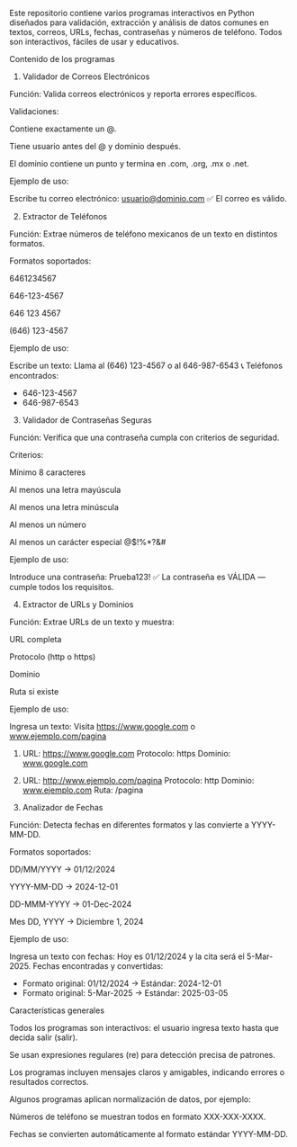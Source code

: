 Este repositorio contiene varios programas interactivos en Python diseñados para validación, extracción y análisis de datos comunes en textos, correos, URLs, fechas, contraseñas y números de teléfono. Todos son interactivos, fáciles de usar y educativos.

Contenido de los programas
1. Validador de Correos Electrónicos

Función: Valida correos electrónicos y reporta errores específicos.

Validaciones:

Contiene exactamente un @.

Tiene usuario antes del @ y dominio después.

El dominio contiene un punto y termina en .com, .org, .mx o .net.

Ejemplo de uso:

Escribe tu correo electrónico: usuario@dominio.com
✅ El correo es válido.

2. Extractor de Teléfonos

Función: Extrae números de teléfono mexicanos de un texto en distintos formatos.

Formatos soportados:

6461234567

646-123-4567

646 123 4567

(646) 123-4567

Ejemplo de uso:

Escribe un texto: Llama al (646) 123-4567 o al 646-987-6543
📞 Teléfonos encontrados:
- 646-123-4567
- 646-987-6543

3. Validador de Contraseñas Seguras

Función: Verifica que una contraseña cumpla con criterios de seguridad.

Criterios:

Mínimo 8 caracteres

Al menos una letra mayúscula

Al menos una letra minúscula

Al menos un número

Al menos un carácter especial @$!%*?&#

Ejemplo de uso:

Introduce una contraseña: Prueba123!
✅ La contraseña es VÁLIDA — cumple todos los requisitos.

4. Extractor de URLs y Dominios

Función: Extrae URLs de un texto y muestra:

URL completa

Protocolo (http o https)

Dominio

Ruta si existe

Ejemplo de uso:

Ingresa un texto: Visita https://www.google.com o www.ejemplo.com/pagina
1. URL: https://www.google.com
   Protocolo: https
   Dominio: www.google.com
2. URL: http://www.ejemplo.com/pagina
   Protocolo: http
   Dominio: www.ejemplo.com
   Ruta: /pagina

5. Analizador de Fechas

Función: Detecta fechas en diferentes formatos y las convierte a YYYY-MM-DD.

Formatos soportados:

DD/MM/YYYY → 01/12/2024

YYYY-MM-DD → 2024-12-01

DD-MMM-YYYY → 01-Dec-2024

Mes DD, YYYY → Diciembre 1, 2024

Ejemplo de uso:

Ingresa un texto con fechas: Hoy es 01/12/2024 y la cita será el 5-Mar-2025.
Fechas encontradas y convertidas:
- Formato original: 01/12/2024 → Estándar: 2024-12-01
- Formato original: 5-Mar-2025 → Estándar: 2025-03-05

Características generales

Todos los programas son interactivos: el usuario ingresa texto hasta que decida salir (salir).

Se usan expresiones regulares (re) para detección precisa de patrones.

Los programas incluyen mensajes claros y amigables, indicando errores o resultados correctos.

Algunos programas aplican normalización de datos, por ejemplo:

Números de teléfono se muestran todos en formato XXX-XXX-XXXX.

Fechas se convierten automáticamente al formato estándar YYYY-MM-DD.
